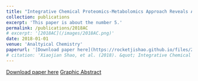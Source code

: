 ```yaml
---
title: "Integrative Chemical Proteomics-Metabolomics Approach Reveals Acaca/Acacb as Direct Molecular Targets of PFOA"
collection: publications
excerpt: 'This paper is about the number 5.'
permalink: /publications/2018AC
# excerpt: '[2018AC](/images/2018AC.png)'
date: 2018-01-01
venue: 'Analtyical Chemistry'
paperurl: '[Download paper here](https://rocketjishao.github.io/files/2018AC.pdf)'
# citation: 'Xiaojian Shao, et al. (2018). &quot; Integrative Chemical Proteomics-Metabolomics Approach Reveals Acaca/Acacb as Direct Molecular Targets of PFOA.&quot; <i>Analtyical Chemistry</i>. 1(1).'
---
```


[Download paper here](https://rocketjishao.github.io/files/2018AC.pdf)
[Graphic Abstract](/images/2018AC.png)
